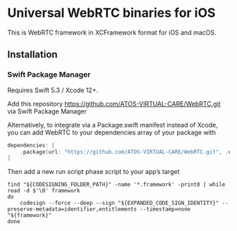 # Universal WebRTC binaries for iOS

This is WebRTC framework in XCFramework format for iOS and macOS.


## Installation


### Swift Package Manager 

Requires Swift 5.3 / Xcode 12+.

Add this repository https://github.com/ATOS-VIRTUAL-CARE/WebRTC.git via Swift Package Manager  

Alternatively, to integrate via a Package.swift manifest instead of Xcode, you can add WebRTC to your dependencies array of your package with

```swift
dependencies: [
    .package(url: "https://github.com/ATOS-VIRTUAL-CARE/WebRTC.git", .upToNextMajor(from: "90.0.0"))
]
```

Then add a new run script phase script to your app’s target

```shellscript
find "${CODESIGNING_FOLDER_PATH}" -name '*.framework' -print0 | while read -d $'\0' framework 
do 
    codesign --force --deep --sign "${EXPANDED_CODE_SIGN_IDENTITY}" --preserve-metadata=identifier,entitlements --timestamp=none "${framework}" 
done
```
